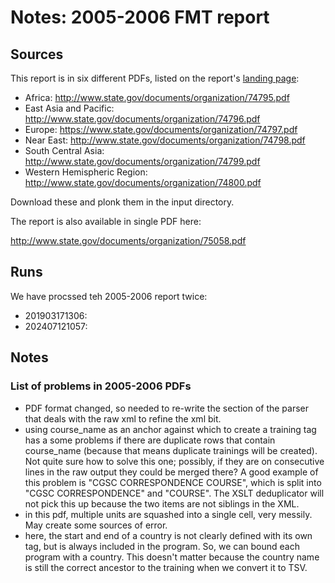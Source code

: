 # Notes: 2005-2006 FMT report

## Sources

This report is in six different PDFs, listed on the report's [landing page](https://www.state.gov/t/pm/rls/rpt/fmtrpt/2006/index.htm):

 * Africa: http://www.state.gov/documents/organization/74795.pdf
 * East Asia and Pacific: http://www.state.gov/documents/organization/74796.pdf
 * Europe: https://www.state.gov/documents/organization/74797.pdf
 * Near East: http://www.state.gov/documents/organization/74798.pdf
 * South Central Asia: http://www.state.gov/documents/organization/74799.pdf
 * Western Hemispheric Region: http://www.state.gov/documents/organization/74800.pdf

Download these and plonk them in the input directory.

The report is also available in single PDF here:

http://www.state.gov/documents/organization/75058.pdf

## Runs

We have procssed teh 2005-2006 report twice:

- 201903171306:
- 202407121057:


## Notes

### List of problems in 2005-2006 PDFs

- PDF format changed, so needed to re-write the section of the parser that deals with the raw xml to refine the xml bit.
- using course_name as an anchor against which to create a training tag has a some problems if there are duplicate rows that contain course_name (because that means duplicate trainings will be created). Not quite sure how to solve this one; possibly, if they are on consecutive lines in the raw output they could be merged there? A good example of this problem is "CGSC CORRESPONDENCE COURSE", which is split into "CGSC CORRESPONDENCE" and "COURSE". The XSLT deduplicator will not pick this up because the two items are not siblings in the XML.
- in this pdf, multiple units are squashed into a single cell, very messily. May create some sources of error.
- here, the start and end of a country is not clearly defined with its own tag, but is always included in the program. So, we can bound each program with a country. This doesn't matter because the country name is still the correct ancestor to the training when we convert it to TSV.
